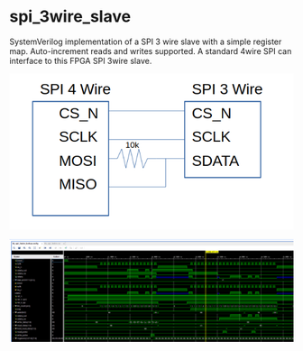 # spi_3wire_slave
SystemVerilog implementation of a SPI 3 wire slave with a simple register map. Auto-increment reads and writes supported.
A standard 4wire SPI can interface to this FPGA SPI 3wire slave.

![picture](https://github.com/charkster/spi_3wire_slave/blob/main/spi_4wire_to_3wire.png)

![picture](https://github.com/charkster/spi_3wire_slave/blob/main/spi_3wire_write_and_read.png)
